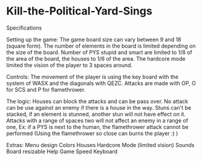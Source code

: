 # Kill-the-Political-Yard-Sings

Specifications

Setting up the game: The game board size can vary between 9 and 18 (square form). The number of elements in the board is limited depending on the size of the board. Number of PYS stupid and smart are limited to 1/8 of the area of the board, the houses to 1/6 of the area. The hardcore mode limited the vision of the player to 3 spaces around. 

Controls: The movement of the player is using the key board with the system of WASX and the diagonals with QEZC. Attacks are made with OP, O for SCS  and P for flamethrower.

The logic: Houses can block the attacks and can be pass over. No attack can be use against an enemy if there is a house in the way. Stuns can't be stacked, if an element is stunned, another stun will not have effect on it. Attacks with a range of spaces two will not affect an enemy in a range of one, Ex: if a PYS is next to the human, the flamethrower attack cannot be performed (Using the flamethrower so close can burns the player :) )

Extras:
Menu design
Colors
Houses
Hardcore Mode (limited vision)
Sounds
Board resizable
Help
Game Speed
Keyboard

